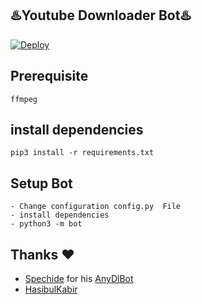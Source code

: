 ## ♨️Youtube Downloader Bot♨️

[![Deploy](https://www.herokucdn.com/deploy/button.svg)](https://heroku.com/deploy?template=https://github.com/redx414/Youtube-Downloader-Bot/tree/master)  


## Prerequisite
    ffmpeg

    
## install dependencies
    pip3 install -r requirements.txt


## Setup Bot
    - Change configuration config.py  File
    - install dependencies
    - python3 -m bot
    
## Thanks ❤️
* [Spechide](https://telegram.dog/SpEcHIDe) for his [AnyDlBot](https://github.com/SpEcHiDe/AnyDLBot)
* [HasibulKabir](https://telegram.dog/HasibulKabir)

